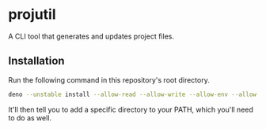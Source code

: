 # projutil

A CLI tool that generates and updates project files.

## Installation

Run the following command in this repository's root directory.

```zsh
deno --unstable install --allow-read --allow-write --allow-env --allow-net -n projutil src/index.ts
```

It'll then tell you to add a specific directory to your PATH, which you'll need
to do as well.
